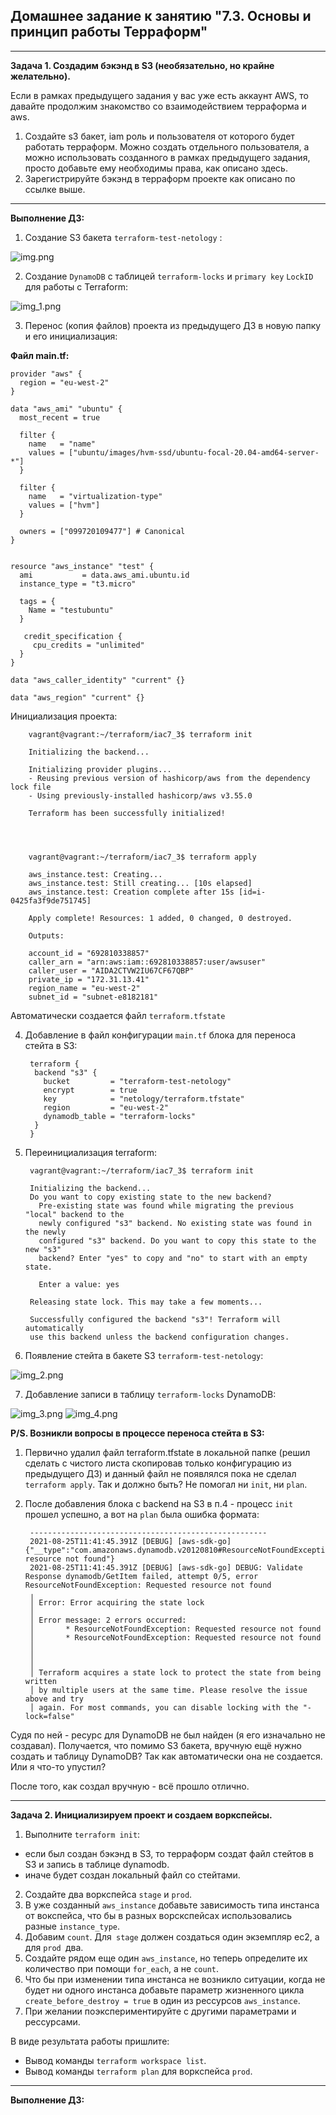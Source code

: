 ## Домашнее задание к занятию "7.3. Основы и принцип работы Терраформ"
___
**Задача 1. Создадим бэкэнд в S3 (необязательно, но крайне желательно).**

Если в рамках предыдущего задания у вас уже есть аккаунт AWS, то давайте продолжим знакомство со взаимодействием терраформа и aws.

1. Создайте s3 бакет, iam роль и пользователя от которого будет работать терраформ. 
   Можно создать отдельного пользователя, а можно использовать созданного в рамках предыдущего задания, 
   просто добавьте ему необходимы права, как описано здесь.
2. Зарегистрируйте бэкэнд в терраформ проекте как описано по ссылке выше.

___
**Выполнение ДЗ:**

1. Создание S3 бакета `terraform-test-netology` :

![img.png](img.png)

2. Создание `DynamoDB` с таблицей `terraform-locks` и `primary key` `LockID` для работы с Terraform:

![img_1.png](img_1.png)

3. Перенос (копия файлов) проекта из предыдущего ДЗ в новую папку и его инициализация:

**Файл main.tf:**

    provider "aws" {
      region = "eu-west-2"
    }
    
    data "aws_ami" "ubuntu" {
      most_recent = true
    
      filter {
        name   = "name"
        values = ["ubuntu/images/hvm-ssd/ubuntu-focal-20.04-amd64-server-*"]
      }
    
      filter {
        name   = "virtualization-type"
        values = ["hvm"]
      }
    
      owners = ["099720109477"] # Canonical
    }
    
    
    resource "aws_instance" "test" {
      ami           = data.aws_ami.ubuntu.id
      instance_type = "t3.micro"
    
      tags = {
        Name = "testubuntu"
      }
    
       credit_specification {
         cpu_credits = "unlimited"
      }
    }
    
    data "aws_caller_identity" "current" {}
    
    data "aws_region" "current" {}

Инициализация проекта:

        vagrant@vagrant:~/terraform/iac7_3$ terraform init
        
        Initializing the backend...
        
        Initializing provider plugins...
        - Reusing previous version of hashicorp/aws from the dependency lock file
        - Using previously-installed hashicorp/aws v3.55.0
        
        Terraform has been successfully initialized!




        vagrant@vagrant:~/terraform/iac7_3$ terraform apply
        
        aws_instance.test: Creating...
        aws_instance.test: Still creating... [10s elapsed]
        aws_instance.test: Creation complete after 15s [id=i-0425fa3f9de751745]
        
        Apply complete! Resources: 1 added, 0 changed, 0 destroyed.
        
        Outputs:
        
        account_id = "692810338857"
        caller_arn = "arn:aws:iam::692810338857:user/awsuser"
        caller_user = "AIDA2CTVW2IU67CF67QBP"
        private_ip = "172.31.13.41"
        region_name = "eu-west-2"
        subnet_id = "subnet-e8182181"


Автоматически создается файл `terraform.tfstate `

4. Добавление в файл конфигурации `main.tf` блока для переноса стейта в S3:

        terraform {
         backend "s3" {
           bucket         = "terraform-test-netology"
           encrypt        = true
           key            = "netology/terraform.tfstate"
           region         = "eu-west-2"
           dynamodb_table = "terraform-locks"
         }
        }

5. Переинициализация terraform:

        vagrant@vagrant:~/terraform/iac7_3$ terraform init
        
        Initializing the backend...
        Do you want to copy existing state to the new backend?
          Pre-existing state was found while migrating the previous "local" backend to the
          newly configured "s3" backend. No existing state was found in the newly
          configured "s3" backend. Do you want to copy this state to the new "s3"
          backend? Enter "yes" to copy and "no" to start with an empty state.
        
          Enter a value: yes
        
        Releasing state lock. This may take a few moments...
        
        Successfully configured the backend "s3"! Terraform will automatically
        use this backend unless the backend configuration changes.

6. Появление стейта в бакете S3 `terraform-test-netology`:

![img_2.png](img_2.png)

7. Добавление записи в таблицу `terraform-locks` DynamoDB:

![img_3.png](img_3.png)
![img_4.png](img_4.png)


**P/S. Возникли вопросы в процессе переноса стейта в S3:**

1. Первично удалил файл terraform.tfstate в локальной папке (решил сделать с чистого листа скопировав только конфигурацию из предыдущего ДЗ) и данный файл не появлялся пока не сделал `terraform apply`.
Так и должно быть? Не помогал ни `init`, ни `plan`.
   
2. После добавления блока с backend на S3 в п.4 - процесс `init` прошел успешно, а вот на `plan` была ошибка формата:

        -----------------------------------------------------
        2021-08-25T11:41:45.391Z [DEBUG] [aws-sdk-go] {"__type":"com.amazonaws.dynamodb.v20120810#ResourceNotFoundException","message":"Requested resource not found"}
        2021-08-25T11:41:45.391Z [DEBUG] [aws-sdk-go] DEBUG: Validate Response dynamodb/GetItem failed, attempt 0/5, error ResourceNotFoundException: Requested resource not found
        ╷
        │ Error: Error acquiring the state lock
        │
        │ Error message: 2 errors occurred:
        │       * ResourceNotFoundException: Requested resource not found
        │       * ResourceNotFoundException: Requested resource not found
        │
        │
        │
        │ Terraform acquires a state lock to protect the state from being written
        │ by multiple users at the same time. Please resolve the issue above and try
        │ again. For most commands, you can disable locking with the "-lock=false"

Судя по ней - ресурс для DynamoDB не был найден (я его изначально не создавал). Получается, что помимо S3 бакета, вручную ещё нужно создать и таблицу DynamoDB? 
Так как автоматически она не создается. Или я что-то упустил?

После того, как создал вручную - всё прошло отлично.
___
**Задача 2. Инициализируем проект и создаем воркспейсы.**

1. Выполните `terraform init`:
- если был создан бэкэнд в S3, то терраформ создат файл стейтов в S3 и запись в таблице dynamodb.
- иначе будет создан локальный файл со стейтами.
2. Создайте два воркспейса `stage` и `prod`.
3. В уже созданный `aws_instance` добавьте зависимость типа инстанса от вокспейса, 
   что бы в разных ворскспейсах использовались разные `instance_type`.
4. Добавим `count`. Для` stage` должен создаться один экземпляр ec2, а для `prod `два.
5. Создайте рядом еще один `aws_instance`, но теперь определите их количество при помощи `for_each`, а не `count`.
6. Что бы при изменении типа инстанса не возникло ситуации, когда не будет ни одного инстанса 
   добавьте параметр жизненного цикла `create_before_destroy = true` в один из рессурсов `aws_instance`.
7. При желании поэкспериментируйте с другими параметрами и рессурсами.

В виде результата работы пришлите:

- Вывод команды `terraform workspace list`.
- Вывод команды `terraform plan` для воркспейса `prod`.

___
**Выполнение ДЗ:**




